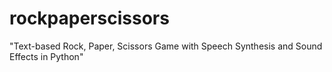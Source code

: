 # rockpaperscissors
"Text-based Rock, Paper, Scissors Game with Speech Synthesis and Sound Effects in Python"

